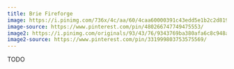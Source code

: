 ```yaml
---
title: Brie Fireforge
image: https://i.pinimg.com/736x/4c/aa/60/4caa60000391c43edd5e1b2c2d81932c--fantasy-pictures-fantasy-images.jpg
image-source: https://www.pinterest.com/pin/480266747749475553/
image2: https://i.pinimg.com/originals/93/43/76/9343769ba380afa6c8c948a61e92d647.jpg
image2-source: https://www.pinterest.com/pin/331999803753575569/
---
```


TODO
